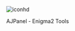 
![iconhd](https://github.com/AMAJamry/AJPanel/assets/164648277/08fb2f4c-a792-4066-991c-0ba31366116f)

AJPanel - Enigma2 Tools
